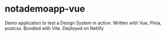 # notademoapp-vue
Demo application to test a Design System in action. Written with Vue, Pinia, postcss. Bundled with Vite. Deployed on Netlify
